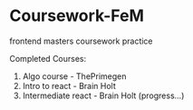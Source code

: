 # Coursework-FeM
frontend masters coursework practice

Completed Courses:
1. Algo course - ThePrimegen
2. Intro to react - Brain Holt
3. Intermediate react - Brain Holt (progress...)
